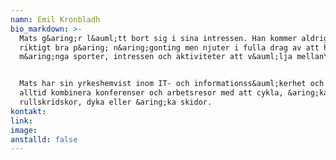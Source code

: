 ```yaml
---
namn: Emil Kronbladh
bio_markdown: >-
  Mats g&aring;r l&auml;tt bort sig i sina intressen. Han kommer aldrig bli
  riktigt bra p&aring; n&aring;gonting men njuter i fulla drag av att ha
  m&aring;nga sporter, intressen och aktiviteter att v&auml;lja mellan\!&nbsp;


  Mats har sin yrkeshemvist inom IT- och informationss&auml;kerhet och försöker
  alltid kombinera konferenser och arbetsresor med att cykla, &aring;ka
  rullskridskor, dyka eller &aring;ka skidor.
kontakt:
link:
image:
anstalld: false
---
```

